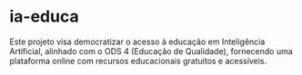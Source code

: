 # ia-educa
Este projeto visa democratizar o acesso à educação em Inteligência Artificial, alinhado com o ODS 4 (Educação de Qualidade), fornecendo uma plataforma online com recursos educacionais gratuitos e acessíveis.
